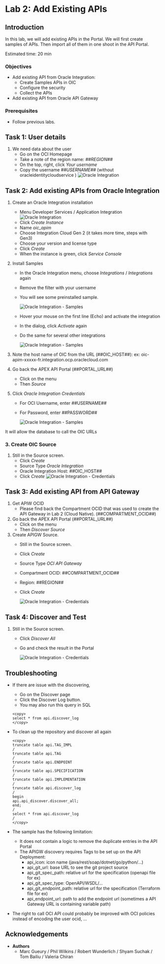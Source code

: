 
# Lab 2: Add Existing APIs

## Introduction

In this lab, we will add existing APIs in the Portal. We will first create samples of APIs. Then import all of them in one shoot in the API Portal.

Estimated time: 20 min
 
### Objectives

- Add existing API from Oracle Integration:
    - Create Samples APIs in OIC 
    - Configure the security
    - Collect the APIs
- Add existing API from Oracle API Gateway

### Prerequisites

- Follow previous labs.

## Task 1: User details

1. We need data about the user
    - Go on the OCI Homepage
    - Take a note of the region name: *##REGION##*
    - On the top, right, click *Your username*
    - Copy the username *##USERNAME##* (without oracleidentitycloudservice )
    ![Oracle Integration](images/apim-user.png)

## Task 2: Add existing APIs from Oracle Integration

1. Create an Oracle Integration installation
    - Menu Developer Services / Application Integration 
        ![Oracle Integration](images/apim-oic1.png)
    - Click *Create Instance*
    - Name *oic\_apim*
    - Choose Integration Cloud Gen 2 (it takes more time, steps with Gen3)
    - Choose your version and license type
    - Click *Create*
    - When the instance is green, click *Service Console*
2. Install Samples
    - In the Oracle Integration menu, choose *Integrations* / *Integrations* again
    - Remove the filter with your username
    - You will see some preinstalled sample. 
    
        ![Oracle Integration - Samples](images/apim-oic2.png)

    - Hover your mouse on the first line (Echo) and activate the integration
    - In the dialog, click *Activate* again
    - Do the same for several other integrations

        ![Oracle Integration - Samples](images/apim-oic3.png)

3. Note the host name of OIC from the URL (##OIC\_HOST##): ex: oic-apim-xxxxx-fr.integration.ocp.oraclecloud.com
4. Go back the APEX API Portal (##PORTAL\_URL##)
    - Click on the menu 
    - Then *Source*
5. Click *Oracle Integration Credentials* 
    - For OCI Username, enter ##USERNAME##
    - For Password, enter ##PASSWORD##

        ![Oracle Integration - Samples](images/apim-oic-cred.png)

It will allow the database to call the OIC URLs

### 3. Create OIC Source

1. Still in the Source screen.
    - Click *Create*
    - Source Type *Oracle Integration*
    - Oracle Integration Host: ##OIC\_HOST##
    - Click *Create*
        ![Oracle Integration - Credentials](images/apim-source-oic.png)

## Task 3: Add existing API from API Gateway

1. Get APIW OCID
    - Please find back the Compartment OCID that was used to create the API Gateway in Lab 2 (Cloud Native). (##COMPARTMENT\_OCID##)
2. Go back the APEX API Portal (##PORTAL\_URL##)
    - Click on the menu 
    - Then *Discover Source*
3.  Create APIGW Source. 
    - Still in the Source screen.
    - Click *Create*
    - Source Type *OCI API Gateway*
    - Compartment OCID: ##COMPARTMENT\_OCID##
    - Region: ##REGION##
    - Click *Create*

        ![Oracle Integration - Credentials](images/apim-source-apigw.png)

## Task 4: Discover and Test

1. Still in the Source screen.
    - Click *Discover All*
    - Go and check the result in the Portal 

        ![Oracle Integration - Credentials](images/apim-oic-test.png)

## Troubleshooting

- If there are issue with the discovering, 
    - Go on the Discover page 
    - Click the Discover Log button. 
    - You may also run this query in SQL

    ```
    <copy>
    select * from api.discover_log
    </copy>
    ```

- To clean up the repository and discover all again

    ```
    <copy>
    truncate table api.TAG_IMPL
    /
    truncate table api.TAG
    /
    truncate table api.ENDPOINT
    /
    truncate table api.SPECIFICATION
    /
    truncate table api.IMPLEMENTATION
    /
    truncate table api.discover_log
    /
    begin
    api.api_discover.discover_all;
    end;
    /
    select * from api.discover_log
    /
    </copy>
    ```

- The sample has the following limitation:
    - It does not contain a logic to remove the duplicate entries in the API Portal
    - The APIGW discovery requires Tags to be set up on the API Deployment:
        - api\_icon: icon name (java/rest/soap/dotnet/go/python/...)
        - api\_git\_url: base URL to see the git project source 
        - api\_git\_spec_path: relative url for the specification (openapi file for ex)
        - api\_git\_spec_type: OpenAPI/WSDL/...
        - api\_git\_endpoint_path: relative url for the specification (Terraform file for ex)
        - api\_endpoint\_url: path to add the endpoint url (sometimes a API Gateway URL is containing variable path)

- The right to call OCI API could probably be improved with OCI policies instead of encoding the user ocid, ...


## Acknowledgements

- **Authors**
    - Marc Gueury / Phil Wilkins / Robert Wunderlich  / Shyam Suchak / Tom Bailiu / Valeria Chiran
